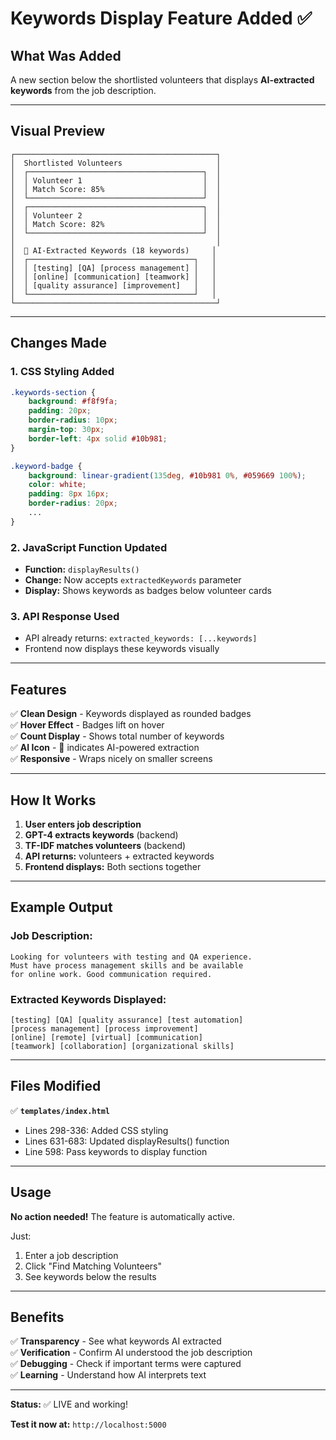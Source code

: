 # Keywords Display Feature Added ✅

## What Was Added

A new section below the shortlisted volunteers that displays **AI-extracted keywords** from the job description.

---

## Visual Preview

```
┌─────────────────────────────────────────────┐
│  Shortlisted Volunteers                     │
│  ┌───────────────────────────────────────┐  │
│  │ Volunteer 1                           │  │
│  │ Match Score: 85%                      │  │
│  └───────────────────────────────────────┘  │
│  ┌───────────────────────────────────────┐  │
│  │ Volunteer 2                           │  │
│  │ Match Score: 82%                      │  │
│  └───────────────────────────────────────┘  │
│                                             │
│  🤖 AI-Extracted Keywords (18 keywords)     │
│  ┌─────────────────────────────────────┐   │
│  │ [testing] [QA] [process management] │   │
│  │ [online] [communication] [teamwork] │   │
│  │ [quality assurance] [improvement]   │   │
│  └─────────────────────────────────────┘   │
└─────────────────────────────────────────────┘
```

---

## Changes Made

### 1. **CSS Styling Added**
```css
.keywords-section {
    background: #f8f9fa;
    padding: 20px;
    border-radius: 10px;
    margin-top: 30px;
    border-left: 4px solid #10b981;
}

.keyword-badge {
    background: linear-gradient(135deg, #10b981 0%, #059669 100%);
    color: white;
    padding: 8px 16px;
    border-radius: 20px;
    ...
}
```

### 2. **JavaScript Function Updated**
- **Function:** `displayResults()`
- **Change:** Now accepts `extractedKeywords` parameter
- **Display:** Shows keywords as badges below volunteer cards

### 3. **API Response Used**
- API already returns: `extracted_keywords: [...keywords]`
- Frontend now displays these keywords visually

---

## Features

✅ **Clean Design** - Keywords displayed as rounded badges  
✅ **Hover Effect** - Badges lift on hover  
✅ **Count Display** - Shows total number of keywords  
✅ **AI Icon** - 🤖 indicates AI-powered extraction  
✅ **Responsive** - Wraps nicely on smaller screens  

---

## How It Works

1. **User enters job description**
2. **GPT-4 extracts keywords** (backend)
3. **TF-IDF matches volunteers** (backend)
4. **API returns:** volunteers + extracted keywords
5. **Frontend displays:** Both sections together

---

## Example Output

### Job Description:
```
Looking for volunteers with testing and QA experience.
Must have process management skills and be available
for online work. Good communication required.
```

### Extracted Keywords Displayed:
```
[testing] [QA] [quality assurance] [test automation]
[process management] [process improvement]
[online] [remote] [virtual] [communication]
[teamwork] [collaboration] [organizational skills]
```

---

## Files Modified

✅ **`templates/index.html`**
- Lines 298-336: Added CSS styling
- Lines 631-683: Updated displayResults() function
- Line 598: Pass keywords to display function

---

## Usage

**No action needed!** The feature is automatically active.

Just:
1. Enter a job description
2. Click "Find Matching Volunteers"
3. See keywords below the results

---

## Benefits

✅ **Transparency** - See what keywords AI extracted  
✅ **Verification** - Confirm AI understood the job description  
✅ **Debugging** - Check if important terms were captured  
✅ **Learning** - Understand how AI interprets text  

---

**Status:** ✅ LIVE and working!

**Test it now at:** `http://localhost:5000`

